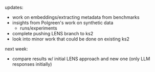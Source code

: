 updates:

- work on embeddings/extracting metadata from benchmarks
- insights from Polgreen's work on synthetic data
  - runs/experiments
- complete pushing LENS branch to ks2
- look into minor work that could be done on existing ks2

next week:

- compare results w/ initial LENS approach and new one (only LLM responses initially)
